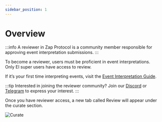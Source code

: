 ```yaml
---
sidebar_position: 1
---
```


# Overview

:::info
A reviewer in Zap Protocol is a community member responsible for approving event interpretation submissions.
:::

To become a reviewer, users must be proficient in event interpretations. Only EI super users have access to review.

If it’s your first time interpreting events, visit the [Event Interpretation Guide](docs/Interpretation/event-interpretation/overview.md).

:::tip
Interested in joining the reviewer community? Join our [Discord](https://zapper.xyz/discord) or [Telegram](https://t.me/+mAVxPRsA7bE3ZDkx) to express your interest.
:::

Once you have reviewer access, a new tab called Review will appear under the curate section.

![Curate](/img/assets/curate.png)
